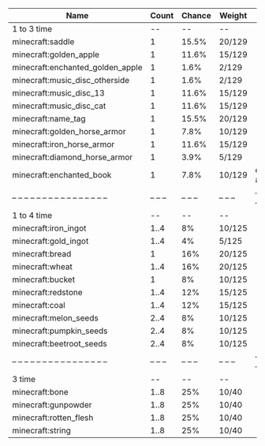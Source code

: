 | Name                             | Count | Chance | Weight | Comment                       |
| -------------------------------- | ----- | ------ | ------ | ----------------------------- |
| 1 to 3 time                      |    -- |     -- |     -- |                               |
| minecraft:saddle                 |     1 |  15.5% | 20/129 |                               |
| minecraft:golden_apple           |     1 |  11.6% | 15/129 |                               |
| minecraft:enchanted_golden_apple |     1 |   1.6% |  2/129 |                               |
| minecraft:music_disc_otherside   |     1 |   1.6% |  2/129 |                               |
| minecraft:music_disc_13          |     1 |  11.6% | 15/129 |                               |
| minecraft:music_disc_cat         |     1 |  11.6% | 15/129 |                               |
| minecraft:name_tag               |     1 |  15.5% | 20/129 |                               |
| minecraft:golden_horse_armor     |     1 |   7.8% | 10/129 |                               |
| minecraft:iron_horse_armor       |     1 |  11.6% | 15/129 |                               |
| minecraft:diamond_horse_armor    |     1 |   3.9% |  5/129 |                               |
| minecraft:enchanted_book         |     1 |   7.8% | 10/129 | enchantments: #on_random_loot |
| – – – – – – – – – – – – – – – –  | – – – | – – –  | – – –  | – – – – – – – – – – – – – – – |
| 1 to 4 time                      |    -- |     -- |     -- |                               |
| minecraft:iron_ingot             |  1..4 |     8% | 10/125 |                               |
| minecraft:gold_ingot             |  1..4 |     4% |  5/125 |                               |
| minecraft:bread                  |     1 |    16% | 20/125 |                               |
| minecraft:wheat                  |  1..4 |    16% | 20/125 |                               |
| minecraft:bucket                 |     1 |     8% | 10/125 |                               |
| minecraft:redstone               |  1..4 |    12% | 15/125 |                               |
| minecraft:coal                   |  1..4 |    12% | 15/125 |                               |
| minecraft:melon_seeds            |  2..4 |     8% | 10/125 |                               |
| minecraft:pumpkin_seeds          |  2..4 |     8% | 10/125 |                               |
| minecraft:beetroot_seeds         |  2..4 |     8% | 10/125 |                               |
| – – – – – – – – – – – – – – – –  | – – – | – – –  | – – –  | – – – – – – – – – – – – – – – |
| 3 time                           |    -- |     -- |     -- |                               |
| minecraft:bone                   |  1..8 |    25% |  10/40 |                               |
| minecraft:gunpowder              |  1..8 |    25% |  10/40 |                               |
| minecraft:rotten_flesh           |  1..8 |    25% |  10/40 |                               |
| minecraft:string                 |  1..8 |    25% |  10/40 |                               |
